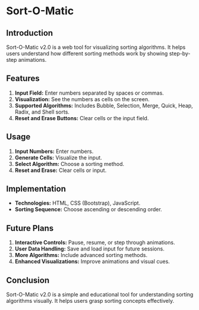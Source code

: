 # Sort-O-Matic 

## Introduction
Sort-O-Matic v2.0 is a web tool for visualizing sorting algorithms. It helps users understand how different sorting methods work by showing step-by-step animations.

## Features
1. **Input Field:** Enter numbers separated by spaces or commas.
2. **Visualization:** See the numbers as cells on the screen.
3. **Supported Algorithms:** Includes Bubble, Selection, Merge, Quick, Heap, Radix, and Shell sorts.
4. **Reset and Erase Buttons:** Clear cells or the input field.

## Usage
1. **Input Numbers:** Enter numbers.
2. **Generate Cells:** Visualize the input.
3. **Select Algorithm:** Choose a sorting method.
4. **Reset and Erase:** Clear cells or input.

## Implementation
- **Technologies:** HTML, CSS (Bootstrap), JavaScript.
- **Sorting Sequence:** Choose ascending or descending order.

## Future Plans
1. **Interactive Controls:** Pause, resume, or step through animations.
2. **User Data Handling:** Save and load input for future sessions.
3. **More Algorithms:** Include advanced sorting methods.
4. **Enhanced Visualizations:** Improve animations and visual cues.

## Conclusion
Sort-O-Matic v2.0 is a simple and educational tool for understanding sorting algorithms visually. It helps users grasp sorting concepts effectively.
